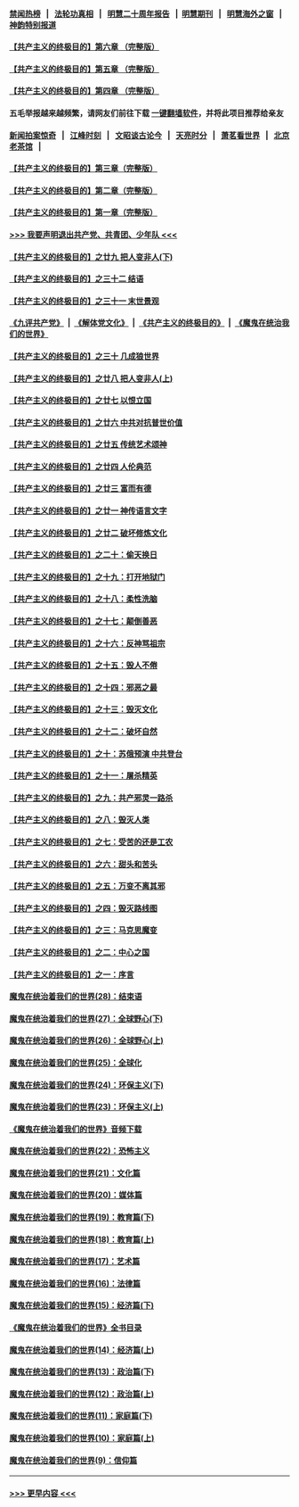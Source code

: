 #### [禁闻热榜](热点新闻.md?=0)  &nbsp;&nbsp;|&nbsp;&nbsp; [法轮功真相](https://github.com/gfw-breaker/truth/blob/master/README.md?=0) &nbsp;&nbsp;|&nbsp;&nbsp; [明慧二十周年报告](https://github.com/gfw-breaker/mh-reports/blob/master/README.md?=0) &nbsp;&nbsp;|&nbsp;&nbsp;[明慧期刊](https://github.com/gfw-breaker/mh-qikan) &nbsp;&nbsp;|&nbsp;&nbsp; [明慧海外之窗](https://github.com/gfw-breaker/mh-news/blob/master/README.md?=0) &nbsp;&nbsp;|&nbsp;&nbsp; [神韵特别报道](https://github.com/gfw-breaker/mh-news/blob/master/shenyun.md?=0)
#### [【共产主义的终极目的】第六章 （完整版）](../pages/nsc422/n11428913.md?t=03180631) 
#### [【共产主义的终极目的】第五章 （完整版）](../pages/nsc422/n11428912.md?t=03180631) 
#### [【共产主义的终极目的】第四章 （完整版）](../pages/nsc422/n11428907.md?t=03180631) 
#### 五毛举报越来越频繁，请网友们前往下载 [一键翻墙软件](https://github.com/gfw-breaker/ssr-accounts)，并将此项目推荐给亲友
#### [新闻拍案惊奇](https://github.com/gfw-breaker/banned-news/blob/master/pages/link4.md) &nbsp;&nbsp;|&nbsp;&nbsp; [江峰时刻](https://github.com/gfw-breaker/banned-news/blob/master/pages/link4.md) &nbsp;&nbsp;|&nbsp;&nbsp; [文昭谈古论今](https://github.com/gfw-breaker/banned-news/blob/master/pages/link4.md) &nbsp;&nbsp;|&nbsp;&nbsp; [天亮时分](https://github.com/gfw-breaker/banned-news/blob/master/pages/link4.md) &nbsp;&nbsp;|&nbsp;&nbsp; [萧茗看世界](https://github.com/gfw-breaker/banned-news/blob/master/pages/link4.md) &nbsp;&nbsp;|&nbsp;&nbsp; [北京老茶馆](https://github.com/gfw-breaker/banned-news/blob/master/pages/link4.md) &nbsp;&nbsp;|&nbsp;&nbsp; 
#### [【共产主义的终极目的】第三章（完整版）](../pages/nsc422/n11428848.md?t=03180631) 
#### [【共产主义的终极目的】第二章（完整版）](../pages/nsc422/n11428831.md?t=03180631) 
#### [【共产主义的终极目的】第一章（完整版）](../pages/nsc422/n11417651.md?t=03180631) 
#### [>>> 我要声明退出共产党、共青团、少年队 <<<](https://github.com/begood0513/goodnews/blob/master/quit/letter.md) 
#### [【共产主义的终极目的】之廿九 把人变非人(下)](../pages/nsc422/n11344140.md?t=03180631) 
#### [【共产主义的终极目的】之三十二 结语](../pages/nsc422/n11360535.md?t=03180631) 
#### [【共产主义的终极目的】之三十一 末世景观](../pages/nsc422/n11351129.md?t=03180631) 
#### [《九评共产党》](https://github.com/begood0513/9ping.md/blob/master/README.md) &nbsp;|&nbsp; [《解体党文化》](../../../../jtdwh.md/blob/master/README.md)  &nbsp;|&nbsp; [《共产主义的终极目的》](../../../../gczydzjmd.md/blob/master/README.md) &nbsp;|&nbsp; [《魔鬼在统治我们的世界》](../../../../mgztzwmdsj.md/blob/master/README.md) 
#### [【共产主义的终极目的】之三十 几成狼世界](../pages/nsc422/n11348280.md?t=03180631) 
#### [【共产主义的终极目的】之廿八 把人变非人(上)](../pages/nsc422/n11340492.md?t=03180631) 
#### [【共产主义的终极目的】之廿七 以恨立国](../pages/nsc422/n11336944.md?t=03180631) 
#### [【共产主义的终极目的】之廿六 中共对抗普世价值](../pages/nsc422/n11324785.md?t=03180631) 
#### [【共产主义的终极目的】之廿五 传统艺术颂神](../pages/nsc422/n11296396.md?t=03180631) 
#### [【共产主义的终极目的】之廿四 人伦典范](../pages/nsc422/n11296397.md?t=03180631) 
#### [【共产主义的终极目的】之廿三 富而有德](../pages/nsc422/n11283598.md?t=03180631) 
#### [【共产主义的终极目的】之廿一 神传语言文字](../pages/nsc422/n11263265.md?t=03180631) 
#### [【共产主义的终极目的】之廿二 破坏修炼文化](../pages/nsc422/n11245728.md?t=03180631) 
#### [【共产主义的终极目的】之二十：偷天换日](../pages/nsc422/n11238846.md?t=03180631) 
#### [【共产主义的终极目的】之十九：打开地狱门](../pages/nsc422/n11206376.md?t=03180631) 
#### [【共产主义的终极目的】之十八：柔性洗脑](../pages/nsc422/n11199994.md?t=03180631) 
#### [【共产主义的终极目的】之十七：颠倒善恶](../pages/nsc422/n11179782.md?t=03180631) 
#### [【共产主义的终极目的】之十六：反神骂祖宗](../pages/nsc422/n11166798.md?t=03180631) 
#### [【共产主义的终极目的】之十五：毁人不倦](../pages/nsc422/n11166792.md?t=03180631) 
#### [【共产主义的终极目的】之十四：邪恶之最](../pages/nsc422/n11150249.md?t=03180631) 
#### [【共产主义的终极目的】之十三：毁灭文化](../pages/nsc422/n11135227.md?t=03180631) 
#### [【共产主义的终极目的】之十二：破坏自然](../pages/nsc422/n11135214.md?t=03180631) 
#### [【共产主义的终极目的】之十：苏俄预演 中共登台](../pages/nsc422/n11118424.md?t=03180631) 
#### [【共产主义的终极目的】之十一：屠杀精英](../pages/nsc422/n11118442.md?t=03180631) 
#### [【共产主义的终极目的】之九：共产邪灵一路杀](../pages/nsc422/n11114139.md?t=03180631) 
#### [【共产主义的终极目的】之八：毁灭人类](../pages/nsc422/n11108503.md?t=03180631) 
#### [【共产主义的终极目的】之七：受苦的还是工农](../pages/nsc422/n11101809.md?t=03180631) 
#### [【共产主义的终极目的】之六：甜头和苦头](../pages/nsc422/n11096971.md?t=03180631) 
#### [【共产主义的终极目的】之五：万变不离其邪](../pages/nsc422/n11091285.md?t=03180631) 
#### [【共产主义的终极目的】之四：毁灭路线图](../pages/nsc422/n11086284.md?t=03180631) 
#### [【共产主义的终极目的】之三：马克思魔变](../pages/nsc422/n11061941.md?t=03180631) 
#### [【共产主义的终极目的】之二：中心之国](../pages/nsc422/n11047728.md?t=03180631) 
#### [【共产主义的终极目的】之一：序言](../pages/nsc422/n11086077.md?t=03180631) 
#### [魔鬼在统治着我们的世界(28)：结束语](../pages/nsc422/n10936246.md?t=03180631) 
#### [魔鬼在统治着我们的世界(27)：全球野心(下)](../pages/nsc422/n10928319.md?t=03180631) 
#### [魔鬼在统治着我们的世界(26)：全球野心(上)](../pages/nsc422/n10900318.md?t=03180631) 
#### [魔鬼在统治着我们的世界(25)：全球化](../pages/nsc422/n10788205.md?t=03180631) 
#### [魔鬼在统治着我们的世界(24)：环保主义(下)](../pages/nsc422/n10695307.md?t=03180631) 
#### [魔鬼在统治着我们的世界(23)：环保主义(上)](../pages/nsc422/n10688613.md?t=03180631) 
#### [《魔鬼在统治着我们的世界》音频下载](../pages/nsc422/n10635553.md?t=03180631) 
#### [魔鬼在统治着我们的世界(22)：恐怖主义](../pages/nsc422/n10614727.md?t=03180631) 
#### [魔鬼在统治着我们的世界(21)：文化篇](../pages/nsc422/n10597706.md?t=03180631) 
#### [魔鬼在统治着我们的世界(20)：媒体篇](../pages/nsc422/n10586579.md?t=03180631) 
#### [魔鬼在统治着我们的世界(19)：教育篇(下)](../pages/nsc422/n10564808.md?t=03180631) 
#### [魔鬼在统治着我们的世界(18)：教育篇(上)](../pages/nsc422/n10526970.md?t=03180631) 
#### [魔鬼在统治着我们的世界(17)：艺术篇](../pages/nsc422/n10499093.md?t=03180631) 
#### [魔鬼在统治着我们的世界(16)：法律篇](../pages/nsc422/n10485969.md?t=03180631) 
#### [魔鬼在统治着我们的世界(15)：经济篇(下)](../pages/nsc422/n10469975.md?t=03180631) 
#### [《魔鬼在统治着我们的世界》全书目录](../pages/nsc422/n10464261.md?t=03180631) 
#### [魔鬼在统治着我们的世界(14)：经济篇(上)](../pages/nsc422/n10457370.md?t=03180631) 
#### [魔鬼在统治着我们的世界(13)：政治篇(下)](../pages/nsc422/n10448270.md?t=03180631) 
#### [魔鬼在统治着我们的世界(12)：政治篇(上)](../pages/nsc422/n10444576.md?t=03180631) 
#### [魔鬼在统治着我们的世界(11)：家庭篇(下)](../pages/nsc422/n10440961.md?t=03180631) 
#### [魔鬼在统治着我们的世界(10)：家庭篇(上)](../pages/nsc422/n10435448.md?t=03180631) 
#### [魔鬼在统治着我们的世界(9)：信仰篇](../pages/nsc422/n10432159.md?t=03180631) 

----
#### [ >>> 更早内容 <<< ](../indexes/nsc422-earlier.md)
